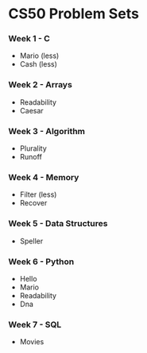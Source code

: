 # CS50 Problem Sets

### Week 1 - C

- Mario (less)
- Cash (less)

### Week 2 - Arrays

- Readability
- Caesar

### Week 3 - Algorithm

- Plurality
- Runoff

### Week 4 - Memory

- Filter (less)
- Recover

### Week 5 - Data Structures

- Speller

### Week 6 - Python
- Hello
- Mario
- Readability
- Dna

### Week 7 - SQL
- Movies
